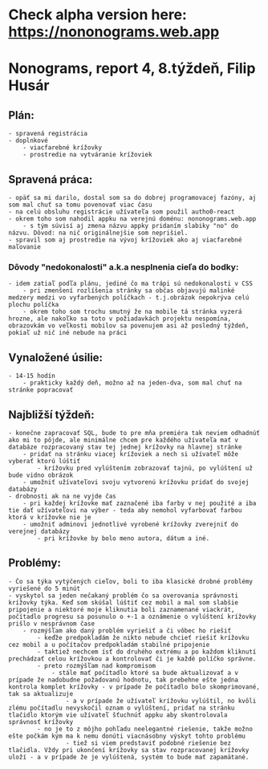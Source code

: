 # Check alpha version here: https://nononograms.web.app

# Nonograms, report 4, 8.týždeň, Filip Husár

## Plán:

    - spravená registrácia
    - doplnkové
        - viacfarebné krížovky
        - prostredie na vytváranie krížoviek

## Spravená práca:

    - opäť sa mi darilo, dostal som sa do dobrej programovacej fazóny, aj som mal chuť sa tomu povenovať viac času
    - na celú obsluhu registrácie užívateľa som použil autho0-react
    - okrem toho som nahodil appku na verejnú doménu: nononograms.web.app
        - s tým súvisí aj zmena názvu appky pridaním slabiky "no" do názvu. Dôvod: na nič originálnejšie som neprišiel.
    - spravil som aj prostredie na vývoj krížoviek ako aj viacfarebné maľovanie

### Dôvody "nedokonalosti" a.k.a nesplnenia cieľa do bodky:

    - idem zatiaľ podľa plánu, jediné čo ma trápi sú nedokonalosti v CSS
        - pri zmenšení rozlíšenia stránky sa občas objavujú malinké medzery medzi vo vyfarbených políčkach - t.j.obrázok nepokrýva celú plochu políčka
        - okrem toho som trochu smutný že na mobile tá stránka vyzerá hrozne, ale nakoľko sa toto v požiadavkách projektu nespomína, obrazovkám vo veľkosti mobilov sa povenujem asi až posledný týždeň, pokiaľ už nič iné nebude na práci

## Vynaložené úsilie:
    - 14-15 hodín
        - prakticky každý deň, možno až na jeden-dva, som mal chuť na stránke popracovať


## Najbližší týždeň:

    - konečne zapracovať SQL, bude to pre mňa premiéra tak neviem odhadnúť ako mi to pôjde, ale minimálne chcem pre každého užívateľa mať v databáze rozpracovaný stav tej jednej krížovky na hlavnej stránke
        - pridať na stránku viacej krížoviek a nech si užívateľ môže vyberať ktorú lúštiť
            - krížovku pred vylúštením zobrazovať tajnú, po vylúštení už bude vidno obrázok
        - umožniť užívateľovi svoju vytvorenú krížovku pridať do svojej databázy
    - drobnosti ak na ne vyjde čas
        - pri každej krížovke mať zaznačené iba farby v nej použité a iba tie dať užívateľovi na výber - teda aby nemohol vyfarbovať farbou ktorá v krížovke nie je
        - umožniť adminovi jednotlivé vyrobené krížovky zverejniť do verejnej databázy
            - pri krížovke by bolo meno autora, dátum a iné.


## Problémy:
    
    - Čo sa týka vytýčených cieľov, boli to iba klasické drobné problémy vyriešené do 5 minút
    - vyskytol sa jeden nečakaný problém čo sa overovania správnosti krížovky týka. Keď som skúšal lúštiť cez mobil a mal som slabšie pripojenie a niektoré moje kliknutia boli zaznamenané viackrát, počítadlo progresu sa posunulo o +-1 a oznámenie o vylúštení krížovky prišlo v nesprávnom čase
        - rozmýšľam ako daný problém vyriešiť a či vôbec ho riešiť
            - keďže predpokladám že nikto nebude chcieť riešiť krížovku cez mobil a u počítačov predpokladám stabilné pripojenie
            - taktiež nechcem ísť do druhého extrému a po každom kliknutí prechádzať celou krížovkou a kontrolovať či je každé políčko správne.
            - preto rozmýšľam nad kompromisom
                - stále mať počítadlo ktoré sa bude aktualizovať a v prípade že nadobudne požadovanú hodnotu, tak prebehne ešte jedna kontrola komplet krížovky - v prípade že počítadlo bolo skomprimované, tak sa aktualizuje
                    - a v prípade že užívateľ krížovku vylúštil, no kvôli zlému počítadlu nevyskočil oznam o vylúštení, pridať na stránku tlačidlo ktorým vie užívateľ šťuchnúť appku aby skontrolovala správnosť krížovky
            - no je to z môjho pohľadu neelegantné riešenie, takže možno ešte počkám kým ma k nemu donúti viacnásobny výskyt tohto problému
                    - tiež si viem predstaviť podobné riešenie bez tlačidla. Vždy pri ukončení krížovky sa stav rozpracovanej krížovky uloží - a v prípade že je vylúštená, systém to bude mať zapamätané.
   













